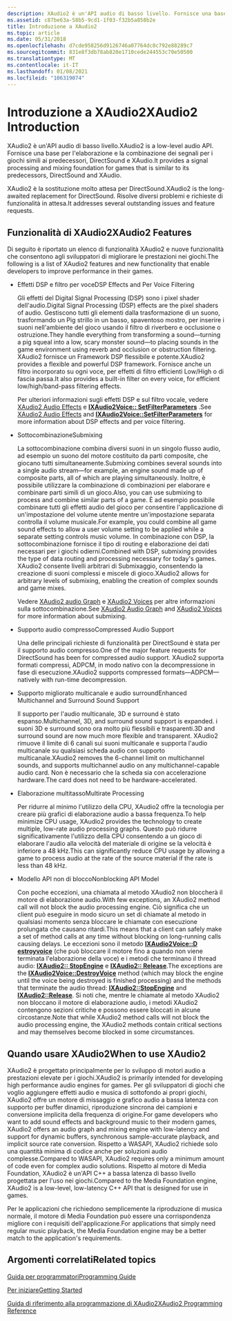```yaml
---
description: XAudio2 è un'API audio di basso livello. Fornisce una base per l'elaborazione e la combinazione dei segnali per i giochi simili ai predecessori, DirectSound e XAudio.
ms.assetid: c87be63a-58b5-9cd1-1f03-f32b5a858b2e
title: Introduzione a XAudio2
ms.topic: article
ms.date: 05/31/2018
ms.openlocfilehash: d7cde958256d9126746a07764dc0c792e88289c7
ms.sourcegitcommit: 831e8f3db78ab820e1710cede244553c70e50500
ms.translationtype: MT
ms.contentlocale: it-IT
ms.lasthandoff: 01/08/2021
ms.locfileid: "106319074"
---
```

# <a name="xaudio2-introduction"></a><span data-ttu-id="814d6-104">Introduzione a XAudio2</span><span class="sxs-lookup"><span data-stu-id="814d6-104">XAudio2 Introduction</span></span>

<span data-ttu-id="814d6-105">XAudio2 è un'API audio di basso livello.</span><span class="sxs-lookup"><span data-stu-id="814d6-105">XAudio2 is a low-level audio API.</span></span> <span data-ttu-id="814d6-106">Fornisce una base per l'elaborazione e la combinazione dei segnali per i giochi simili ai predecessori, DirectSound e XAudio.</span><span class="sxs-lookup"><span data-stu-id="814d6-106">It provides a signal processing and mixing foundation for games that is similar to its predecessors, DirectSound and XAudio.</span></span>

<span data-ttu-id="814d6-107">XAudio2 è la sostituzione molto attesa per DirectSound.</span><span class="sxs-lookup"><span data-stu-id="814d6-107">XAudio2 is the long-awaited replacement for DirectSound.</span></span> <span data-ttu-id="814d6-108">Risolve diversi problemi e richieste di funzionalità in attesa.</span><span class="sxs-lookup"><span data-stu-id="814d6-108">It addresses several outstanding issues and feature requests.</span></span>

## <a name="xaudio2-features"></a><span data-ttu-id="814d6-109">Funzionalità di XAudio2</span><span class="sxs-lookup"><span data-stu-id="814d6-109">XAudio2 Features</span></span>

<span data-ttu-id="814d6-110">Di seguito è riportato un elenco di funzionalità XAudio2 e nuove funzionalità che consentono agli sviluppatori di migliorare le prestazioni nei giochi.</span><span class="sxs-lookup"><span data-stu-id="814d6-110">The following is a list of XAudio2 features and new functionality that enable developers to improve performance in their games.</span></span>

-   <span data-ttu-id="814d6-111">Effetti DSP e filtro per voce</span><span class="sxs-lookup"><span data-stu-id="814d6-111">DSP Effects and Per Voice Filtering</span></span>

    <span data-ttu-id="814d6-112">Gli effetti del Digital Signal Processing (DSP) sono i pixel shader dell'audio.</span><span class="sxs-lookup"><span data-stu-id="814d6-112">Digital Signal Processing (DSP) effects are the pixel shaders of audio.</span></span> <span data-ttu-id="814d6-113">Gestiscono tutti gli elementi dalla trasformazione di un suono, trasformando un Pig strillo in un basso, spaventoso mostro, per inserire i suoni nell'ambiente del gioco usando il filtro di riverbero e occlusione o ostruzione.</span><span class="sxs-lookup"><span data-stu-id="814d6-113">They handle everything from transforming a sound—turning a pig squeal into a low, scary monster sound—to placing sounds in the game environment using reverb and occlusion or obstruction filtering.</span></span> <span data-ttu-id="814d6-114">XAudio2 fornisce un Framework DSP flessibile e potente.</span><span class="sxs-lookup"><span data-stu-id="814d6-114">XAudio2 provides a flexible and powerful DSP framework.</span></span> <span data-ttu-id="814d6-115">Fornisce anche un filtro incorporato su ogni voce, per effetti di filtro efficienti Low/High o di fascia passa.</span><span class="sxs-lookup"><span data-stu-id="814d6-115">It also provides a built-in filter on every voice, for efficient low/high/band-pass filtering effects.</span></span>

    <span data-ttu-id="814d6-116">Per ulteriori informazioni sugli effetti DSP e sul filtro vocale, vedere [XAudio2 Audio Effects](xaudio2-audio-effects.md) e [**IXAudio2Voice:: SetFilterParameters**](/windows/win32/api/xaudio2/nf-xaudio2-ixaudio2voice-setfilterparameters) .</span><span class="sxs-lookup"><span data-stu-id="814d6-116">See [XAudio2 Audio Effects](xaudio2-audio-effects.md) and [**IXAudio2Voice::SetFilterParameters**](/windows/win32/api/xaudio2/nf-xaudio2-ixaudio2voice-setfilterparameters) for more information about DSP effects and per voice filtering.</span></span>

-   <span data-ttu-id="814d6-117">Sottocombinazione</span><span class="sxs-lookup"><span data-stu-id="814d6-117">Submixing</span></span>

    <span data-ttu-id="814d6-118">La sottocombinazione combina diversi suoni in un singolo flusso audio, ad esempio un suono del motore costituito da parti composite, che giocano tutti simultaneamente.</span><span class="sxs-lookup"><span data-stu-id="814d6-118">Submixing combines several sounds into a single audio stream—for example, an engine sound made up of composite parts, all of which are playing simultaneously.</span></span> <span data-ttu-id="814d6-119">Inoltre, è possibile utilizzare la combinazione di combinazioni per elaborare e combinare parti simili di un gioco.</span><span class="sxs-lookup"><span data-stu-id="814d6-119">Also, you can use submixing to process and combine similar parts of a game.</span></span> <span data-ttu-id="814d6-120">È ad esempio possibile combinare tutti gli effetti audio del gioco per consentire l'applicazione di un'impostazione del volume utente mentre un'impostazione separata controlla il volume musicale.</span><span class="sxs-lookup"><span data-stu-id="814d6-120">For example, you could combine all game sound effects to allow a user volume setting to be applied while a separate setting controls music volume.</span></span> <span data-ttu-id="814d6-121">In combinazione con DSP, la sottocombinazione fornisce il tipo di routing e elaborazione dei dati necessari per i giochi odierni.</span><span class="sxs-lookup"><span data-stu-id="814d6-121">Combined with DSP, submixing provides the type of data routing and processing necessary for today's games.</span></span> <span data-ttu-id="814d6-122">XAudio2 consente livelli arbitrari di Submixaggio, consentendo la creazione di suoni complessi e miscele di gioco.</span><span class="sxs-lookup"><span data-stu-id="814d6-122">XAudio2 allows for arbitrary levels of submixing, enabling the creation of complex sounds and game mixes.</span></span>

    <span data-ttu-id="814d6-123">Vedere [XAudio2 audio Graph](xaudio2-audio-graph.md) e [XAudio2 Voices](xaudio2-voices.md) per altre informazioni sulla sottocombinazione.</span><span class="sxs-lookup"><span data-stu-id="814d6-123">See [XAudio2 Audio Graph](xaudio2-audio-graph.md) and [XAudio2 Voices](xaudio2-voices.md) for more information about submixing.</span></span>

-   <span data-ttu-id="814d6-124">Supporto audio compresso</span><span class="sxs-lookup"><span data-stu-id="814d6-124">Compressed Audio Support</span></span>

    <span data-ttu-id="814d6-125">Una delle principali richieste di funzionalità per DirectSound è stata per il supporto audio compresso.</span><span class="sxs-lookup"><span data-stu-id="814d6-125">One of the major feature requests for DirectSound has been for compressed audio support.</span></span> <span data-ttu-id="814d6-126">XAudio2 supporta formati compressi, ADPCM, in modo nativo con la decompressione in fase di esecuzione.</span><span class="sxs-lookup"><span data-stu-id="814d6-126">XAudio2 supports compressed formats—ADPCM—natively with run-time decompression.</span></span>

-   <span data-ttu-id="814d6-127">Supporto migliorato multicanale e audio surround</span><span class="sxs-lookup"><span data-stu-id="814d6-127">Enhanced Multichannel and Surround Sound Support</span></span>

    <span data-ttu-id="814d6-128">Il supporto per l'audio multicanale, 3D e surround è stato espanso.</span><span class="sxs-lookup"><span data-stu-id="814d6-128">Multichannel, 3D, and surround sound support is expanded.</span></span> <span data-ttu-id="814d6-129">i suoni 3D e surround sono ora molto più flessibili e trasparenti.</span><span class="sxs-lookup"><span data-stu-id="814d6-129">3D and surround sound are now much more flexible and transparent.</span></span> <span data-ttu-id="814d6-130">XAudio2 rimuove il limite di 6 canali sui suoni multicanale e supporta l'audio multicanale su qualsiasi scheda audio con supporto multicanale.</span><span class="sxs-lookup"><span data-stu-id="814d6-130">XAudio2 removes the 6-channel limit on multichannel sounds, and supports multichannel audio on any multichannel-capable audio card.</span></span> <span data-ttu-id="814d6-131">Non è necessario che la scheda sia con accelerazione hardware.</span><span class="sxs-lookup"><span data-stu-id="814d6-131">The card does not need to be hardware-accelerated.</span></span>

-   <span data-ttu-id="814d6-132">Elaborazione multitasso</span><span class="sxs-lookup"><span data-stu-id="814d6-132">Multirate Processing</span></span>

    <span data-ttu-id="814d6-133">Per ridurre al minimo l'utilizzo della CPU, XAudio2 offre la tecnologia per creare più grafici di elaborazione audio a bassa frequenza.</span><span class="sxs-lookup"><span data-stu-id="814d6-133">To help minimize CPU usage, XAudio2 provides the technology to create multiple, low-rate audio processing graphs.</span></span> <span data-ttu-id="814d6-134">Questo può ridurre significativamente l'utilizzo della CPU consentendo a un gioco di elaborare l'audio alla velocità del materiale di origine se la velocità è inferiore a 48 kHz.</span><span class="sxs-lookup"><span data-stu-id="814d6-134">This can significantly reduce CPU usage by allowing a game to process audio at the rate of the source material if the rate is less than 48 kHz.</span></span>

-   <span data-ttu-id="814d6-135">Modello API non di blocco</span><span class="sxs-lookup"><span data-stu-id="814d6-135">Nonblocking API Model</span></span>

    <span data-ttu-id="814d6-136">Con poche eccezioni, una chiamata al metodo XAudio2 non bloccherà il motore di elaborazione audio.</span><span class="sxs-lookup"><span data-stu-id="814d6-136">With few exceptions, an XAudio2 method call will not block the audio processing engine.</span></span> <span data-ttu-id="814d6-137">Ciò significa che un client può eseguire in modo sicuro un set di chiamate al metodo in qualsiasi momento senza bloccare le chiamate con esecuzione prolungata che causano ritardi.</span><span class="sxs-lookup"><span data-stu-id="814d6-137">This means that a client can safely make a set of method calls at any time without blocking on long-running calls causing delays.</span></span> <span data-ttu-id="814d6-138">Le eccezioni sono il metodo [**IXAudio2Voice::D estroyvoice**](/windows/win32/api/xaudio2/nf-xaudio2-ixaudio2voice-destroyvoice) (che può bloccare il motore fino a quando non viene terminata l'elaborazione della voce) e i metodi che terminano il thread audio: [**IXAudio2:: StopEngine**](/windows/win32/api/xaudio2/nf-xaudio2-ixaudio2-stopengine) e [**IXAudio2:: Release**](/windows/win32/api/xaudio2/nf-xaudio2-ixaudio2-release).</span><span class="sxs-lookup"><span data-stu-id="814d6-138">The exceptions are the [**IXAudio2Voice::DestroyVoice**](/windows/win32/api/xaudio2/nf-xaudio2-ixaudio2voice-destroyvoice) method (which may block the engine until the voice being destroyed is finished processing) and the methods that terminate the audio thread: [**IXAudio2::StopEngine**](/windows/win32/api/xaudio2/nf-xaudio2-ixaudio2-stopengine) and [**IXAudio2::Release**](/windows/win32/api/xaudio2/nf-xaudio2-ixaudio2-release).</span></span> <span data-ttu-id="814d6-139">Si noti che, mentre le chiamate al metodo XAudio2 non bloccano il motore di elaborazione audio, i metodi XAudio2 contengono sezioni critiche e possono essere bloccati in alcune circostanze.</span><span class="sxs-lookup"><span data-stu-id="814d6-139">Note that while XAudio2 method calls will not block the audio processing engine, the XAudio2 methods contain critical sections and may themselves become blocked in some circumstances.</span></span>

## <a name="when-to-use-xaudio2"></a><span data-ttu-id="814d6-140">Quando usare XAudio2</span><span class="sxs-lookup"><span data-stu-id="814d6-140">When to use XAudio2</span></span>

<span data-ttu-id="814d6-141">XAudio2 è progettato principalmente per lo sviluppo di motori audio a prestazioni elevate per i giochi.</span><span class="sxs-lookup"><span data-stu-id="814d6-141">XAudio2 is primarily intended for developing high performance audio engines for games.</span></span> <span data-ttu-id="814d6-142">Per gli sviluppatori di giochi che voglio aggiungere effetti audio e musica di sottofondo ai propri giochi, XAudio2 offre un motore di missaggio e grafico audio a bassa latenza con supporto per buffer dinamici, riproduzione sincrona dei campioni e conversione implicita della frequenza di origine.</span><span class="sxs-lookup"><span data-stu-id="814d6-142">For game developers who want to add sound effects and background music to their modern games, XAudio2 offers an audio graph and mixing engine with low-latency and support for dynamic buffers, synchronous sample-accurate playback, and implicit source rate conversion.</span></span> <span data-ttu-id="814d6-143">Rispetto a WASAPI, XAudio2 richiede solo una quantità minima di codice anche per soluzioni audio complesse.</span><span class="sxs-lookup"><span data-stu-id="814d6-143">Compared to WASAPI, XAudio2 requires only a minimum amount of code even for complex audio solutions.</span></span> <span data-ttu-id="814d6-144">Rispetto al motore di Media Foundation, XAudio2 è un'API C++ a bassa latenza di basso livello progettata per l'uso nei giochi.</span><span class="sxs-lookup"><span data-stu-id="814d6-144">Compared to the Media Foundation engine, XAudio2 is a low-level, low-latency C++ API that is designed for use in games.</span></span>

<span data-ttu-id="814d6-145">Per le applicazioni che richiedono semplicemente la riproduzione di musica normale, il motore di Media Foundation può essere una corrispondenza migliore con i requisiti dell'applicazione.</span><span class="sxs-lookup"><span data-stu-id="814d6-145">For applications that simply need regular music playback, the Media Foundation engine may be a better match to the application's requirements.</span></span>

## <a name="related-topics"></a><span data-ttu-id="814d6-146">Argomenti correlati</span><span class="sxs-lookup"><span data-stu-id="814d6-146">Related topics</span></span>

<dl> <dt>

[<span data-ttu-id="814d6-147">Guida per programmatori</span><span class="sxs-lookup"><span data-stu-id="814d6-147">Programming Guide</span></span>](programming-guide.md)
</dt> <dt>

[<span data-ttu-id="814d6-148">Per iniziare</span><span class="sxs-lookup"><span data-stu-id="814d6-148">Getting Started</span></span>](getting-started.md)
</dt> <dt>

[<span data-ttu-id="814d6-149">Guida di riferimento alla programmazione di XAudio2</span><span class="sxs-lookup"><span data-stu-id="814d6-149">XAudio2 Programming Reference</span></span>](programming-reference.md)
</dt> </dl>

 

 
